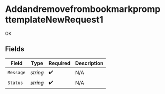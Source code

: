 # AddandremovefrombookmarkprompttemplateNewRequest1

OK


## Fields

| Field              | Type               | Required           | Description        |
| ------------------ | ------------------ | ------------------ | ------------------ |
| `Message`          | *string*           | :heavy_check_mark: | N/A                |
| `Status`           | *string*           | :heavy_check_mark: | N/A                |